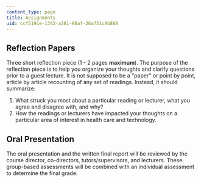 ```yaml
---
content_type: page
title: Assignments
uid: ccf519ce-1342-a281-90af-26a751c9b888
---
```


Reflection Papers
-----------------

Three short reflection piece (1 - 2 pages **maximum**). The purpose of the reflection piece is to help you organize your thoughts and clarify questions prior to a guest lecture. It is not supposed to be a "paper" or point by point, article by article recounting of any set of readings. Instead, it should summarize:

1.  What struck you most about a particular reading or lecturer, what you agree and disagree with, and why?
2.  How the readings or lecturers have impacted your thoughts on a particular area of interest in health care and technology.

Oral Presentation
-----------------

The oral presentation and the written final report will be reviewed by the course director, co-directors, tutors/supervisors, and lecturers. These group-based assessments will be combined with an individual assessment to determine the final grade.